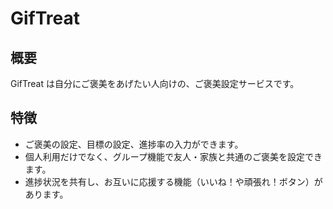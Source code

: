 # GifTreat

## 概要
GifTreat は自分にご褒美をあげたい人向けの、ご褒美設定サービスです。

## 特徴
+ ご褒美の設定、目標の設定、進捗率の入力ができます。
+ 個人利用だけでなく、グループ機能で友人・家族と共通のご褒美を設定できます。
+ 進捗状況を共有し、お互いに応援する機能（いいね！や頑張れ！ボタン）があります。
